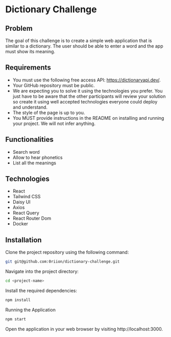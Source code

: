 # Dictionary Challenge

## Problem

The goal of this challenge is to create a simple web application that is similar to a dictionary. The user should be able to enter a word and the app must show its meaning.

## Requirements

- You must use the following free access API: https://dictionaryapi.dev/.
- Your GitHub repository must be public.
- We are expecting you to solve it using the technologies you prefer. You just have to be aware that the other participants will review your solution so create it using well accepted technologies everyone could deploy and understand.
- The style of the page is up to you.
- You MUST provide instructions in the README on installing and running your project. We will not infer anything.

## Functionalities

- Search word
- Allow to hear phonetics
- List all the meanings

## Technologies

- React
- Tailwind CSS
- Daisy UI
- Axios
- React Query
- React Router Dom
- Docker

## Installation

Clone the project repository using the following command:

```Bash
git git@github.com:0riion/dictionary-challenge.git
```

Navigate into the project directory:

```Bash
cd <project-name>
```

Install the required dependencies:

```Bash
npm install
```

Running the Application

```Bash
npm start
```

Open the application in your web browser by visiting http://localhost:3000.

